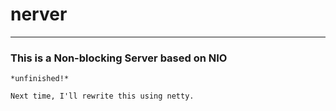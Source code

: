 # nerver
---
### This is a Non-blocking Server based on NIO

    *unfinished!*
    
    Next time, I'll rewrite this using netty.